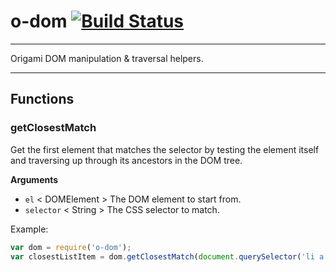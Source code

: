 # o-dom [![Build Status](https://travis-ci.org/Financial-Times/o-dom.png?branch=master)](https://travis-ci.org/Financial-Times/o-dom)

___
Origami DOM manipulation &amp; traversal helpers.
___


## Functions

### getClosestMatch

Get the first element that matches the selector by testing the element itself and traversing up through its ancestors in the DOM tree.

__Arguments__

* `el` < DOMElement > The DOM element to start from.
* `selector` < String > The CSS selector to match.


Example:

```javascript
var dom = require('o-dom');
var closestListItem = dom.getClosestMatch(document.querySelector('li a'), 'li');
```